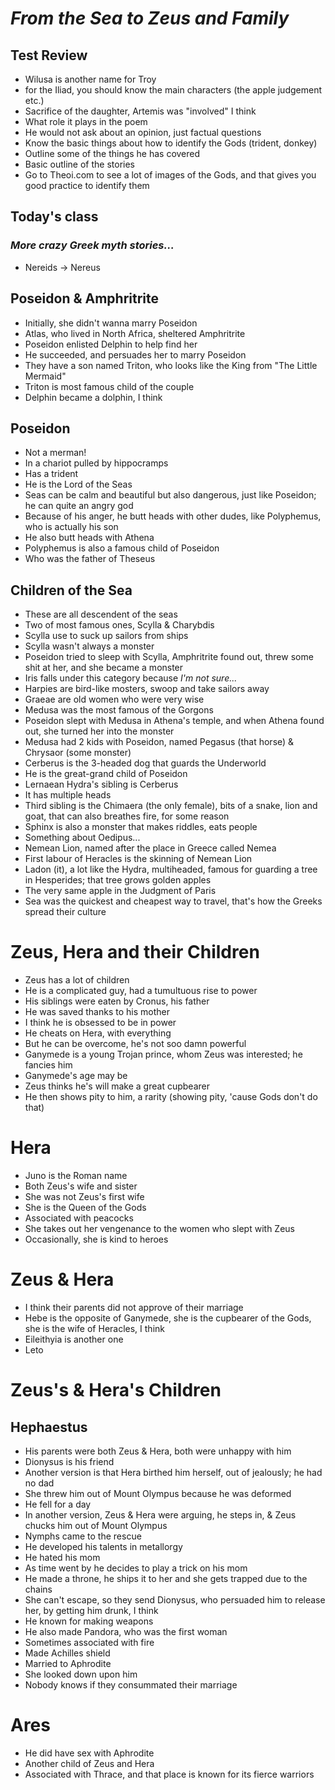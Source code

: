 # ***From the Sea to Zeus and Family***

## Test Review
- Wilusa is another name for Troy
- for the Iliad, you should know the main characters (the apple judgement etc.)
- Sacrifice of the daughter, Artemis was "involved" I think
- What role it plays in the poem
- He would not ask about an opinion, just factual questions
- Know the basic things about how to identify the Gods (trident, donkey)
- Outline some of the things he has covered
- Basic outline of the stories
- Go to Theoi.com to see a lot of images of the Gods, and that gives you good practice to identify them

## **Today's class**
### *More crazy Greek myth stories...*

- Nereids -> Nereus

## Poseidon **&** Amphritrite
- Initially, she didn't wanna marry Poseidon
- Atlas, who lived in North Africa, sheltered Amphritrite
- Poseidon enlisted Delphin to help find her
- He succeeded, and persuades her to marry Poseidon
- They have a son named Triton, who looks like the King from "The Little Mermaid"
- Triton is most famous child of the couple
- Delphin became a dolphin, I think

## **Poseidon**
- Not a merman!
- In a chariot pulled by hippocramps
- Has a trident
- He is the Lord of the Seas
- Seas can be calm and beautiful but also dangerous, just like Poseidon; he can quite an angry god
- Because of his anger, he butt heads with other dudes, like Polyphemus, who is actually his son
- He also butt heads with Athena
- Polyphemus is also a famous child of Poseidon
- Who was the father of Theseus

## **Children of the Sea**
- These are all descendent of the seas
- Two of most famous ones, Scylla & Charybdis
- Scylla use to suck up sailors from ships
- Scylla wasn't always a monster
- Poseidon tried to sleep with Scylla, Amphritrite found out, threw some shit at her, and she became a monster
- Iris falls under this category because *I'm not sure...*
- Harpies are bird-like mosters, swoop and take sailors away
- Graeae are old women who were very wise
- Medusa was the most famous of the Gorgons
- Poseidon slept with Medusa in Athena's temple, and when Athena found out, she turned her into the monster
- Medusa had 2 kids with Poseidon, named Pegasus (that horse) & Chrysaor (some monster)
- Cerberus is the 3-headed dog that guards the Underworld
- He is the great-grand child of Poseidon
- Lernaean Hydra's sibling is Cerberus
- It has multiple heads
- Third sibling is the Chimaera (the only female), bits of a snake, lion and goat, that can also breathes fire, for some reason
- Sphinx is also a monster that makes riddles, eats people
- Something about Oedipus...
- Nemean Lion, named after the place in Greece called Nemea
- First labour of Heracles is the skinning of Nemean Lion
- Ladon (it), a lot like the Hydra, multiheaded, famous for guarding a tree in Hesperides; that tree grows golden apples
- The very same apple in the Judgment of Paris
- Sea was the quickest and cheapest way to travel, that's how the Greeks spread their culture

# **Zeus, Hera and their Children**
- Zeus has a lot of children
- He is a complicated guy, had a tumultuous rise to power
- His siblings were eaten by Cronus, his father
- He was saved thanks to his mother
- I think he is obsessed to be in power
- He cheats on Hera, with everything
- But he can be overcome, he's not soo damn powerful 
- Ganymede is a young Trojan prince, whom Zeus was interested; he fancies him
- Ganymede's age may be 
- Zeus thinks he's will make a great cupbearer
- He then shows pity to him, a rarity (showing pity, 'cause Gods don't do that)

# **Hera**
- Juno is the Roman name
- Both Zeus's wife and sister
- She was not Zeus's first wife
- She is the Queen of the Gods
- Associated with peacocks
- She takes out her vengenance to the women who slept with Zeus
- Occasionally, she is kind to heroes

# **Zeus & Hera**
- I think their parents did not approve of their marriage
- Hebe is the opposite of Ganymede, she is the cupbearer of the Gods, she is the wife of Heracles, I think
- Eileithyia is another one 
- Leto

# **Zeus's & Hera's Children**
## Hephaestus
- His parents were both Zeus & Hera, both were unhappy with him
- Dionysus is his friend
- Another version is that Hera birthed him herself, out of jealously; he had no dad
- She threw him out of Mount Olympus because he was deformed
- He fell for a day
- In another version, Zeus & Hera were arguing, he steps in, & Zeus chucks him out of Mount Olympus
- Nymphs came to the rescue
- He developed his talents in metallorgy
- He hated his mom
- As time went by he decides to play a trick on his mom
- He made a throne, he ships it to her and she gets trapped due to the chains
- She can't escape, so they send Dionysus, who persuaded him to release her, by getting him drunk, I think
- He known for making weapons
- He also made Pandora, who was the first woman
- Sometimes associated with fire
- Made Achilles shield
- Married to Aphrodite
- She looked down upon him
- Nobody knows if they consummated their marriage

# **Ares**
- He did have sex with Aphrodite
- Another child of Zeus and Hera
- Associated with Thrace, and that place is known for its fierce warriors
